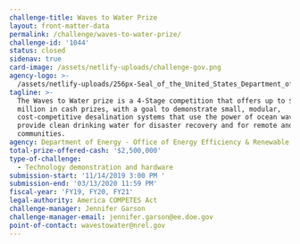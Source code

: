 ```yaml
---
challenge-title: Waves to Water Prize
layout: front-matter-data
permalink: /challenge/waves-to-water-prize/
challenge-id: '1044'
status: closed
sidenav: true
card-image: /assets/netlify-uploads/challenge-gov.png
agency-logo: >-
  /assets/netlify-uploads/256px-Seal_of_the_United_States_Department_of_Energy.png
tagline: >-
  The Waves to Water prize is a 4-Stage competition that offers up to $2.5
  million in cash prizes, with a goal to demonstrate small, modular,
  cost-competitive desalination systems that use the power of ocean waves to
  provide clean drinking water for disaster recovery and for remote and coastal
  communities.
agency: Department of Energy - Office of Energy Efficiency & Renewable Energy
total-prize-offered-cash: '$2,500,000'
type-of-challenge:
  - Technology demonstration and hardware
submission-start: '11/14/2019 3:00 PM '
submission-end: '03/13/2020 11:59 PM'
fiscal-year: 'FY19, FY20, FY21'
legal-authority: America COMPETES Act
challenge-manager: Jennifer Garson
challenge-manager-email: jennifer.garson@ee.doe.gov
point-of-contact: wavestowater@nrel.gov
---
```

